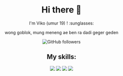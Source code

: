<h1 align='center'> Hi there 👋 </h1>

<p align='center'>  I'm Viko (umur 19) ! :sunglasses: </p>

<p align='center'>wong goblok, mung meneng ae ben ra dadi geger geden</p>
<center><img alt="GitHub followers" src="https://img.shields.io/github/followers/vikodk67?style=for-the-badge"></img></center>
<h2 align='center'> My skills: </h1>
   
<p align="center">
   <img src="https://img.shields.io/badge/JavaScript-323330?style=for-the-badge&logo=javascript&logoColor=F7DF1E"></img>
   <img src="https://img.shields.io/badge/Python-FFD43B?style=for-the-badge&logo=python&logoColor=blue"></img>
   <img src="https://img.shields.io/badge/HTML5-E34F26?style=for-the-badge&logo=html5&logoColor=white"></img>
   <img src="https://img.shields.io/badge/CSS-1572B6?style=for-the-badge&logo=css3&logoColor=white"></img>
</p>
